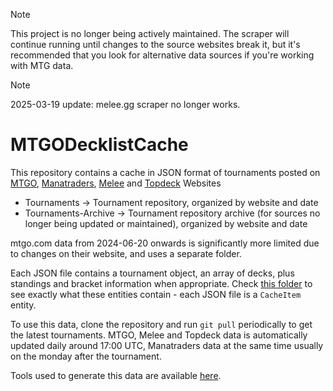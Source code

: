 > [!NOTE]
> This project is no longer being actively maintained. The scraper will continue running until changes to the source websites break it, but it's recommended that you look for alternative data sources if you're working with MTG data.

> [!NOTE]
> 2025-03-19 update: melee.gg scraper no longer works.

# MTGODecklistCache
This repository contains a cache in JSON format of tournaments posted on [MTGO](https://www.mtgo.com/decklists), [Manatraders](https://www.manatraders.com/tournaments/2), [Melee](https://melee.gg/Decklists) and [Topdeck](https://topdeck.gg) Websites

* Tournaments -> Tournament repository, organized by website and date
* Tournaments-Archive -> Tournament repository archive (for sources no longer being updated or maintained), organized by website and date

mtgo.com data from 2024-06-20 onwards is significantly more limited due to changes on their website, and uses a separate folder.

Each JSON file contains a tournament object, an array of decks, plus standings and bracket information when appropriate. Check [this folder](https://github.com/Badaro/MTGODecklistCache.Tools/tree/main/MTGODecklistCache.Updater.Model) to see exactly what these entities contain - each JSON file is a `CacheItem` entity.

To use this data, clone the repository and run `git pull` periodically to get the latest tournaments. MTGO, Melee and Topdeck data is automatically updated daily around 17:00 UTC, Manatraders data at the same time usually on the monday after the tournament.

Tools used to generate this data are available [here](https://github.com/Badaro/MTGODecklistCache.Tools).
